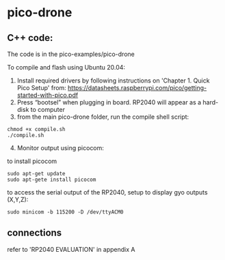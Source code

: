 # pico-drone

## C++ code:

The code is in the pico-examples/pico-drone

To compile and flash using Ubuntu 20.04:

1.	Install required drivers by following instructions on 'Chapter 1. Quick Pico Setup' from: https://datasheets.raspberrypi.com/pico/getting-started-with-pico.pdf
2.	Press “bootsel” when plugging in board. RP2040 will appear as a hard-disk to computer
3.  from the main pico-drone folder, run the compile shell script: 
```
chmod +x compile.sh
./compile.sh
```
4.  Monitor output using picocom:

to install picocom
```
sudo apt-get update
sudo apt-gete install picocom
```
to access the serial output of the RP2040, setup to display gyo outputs (X,Y,Z):
```
sudo minicom -b 115200 -D /dev/ttyACM0
```
## connections
refer to 'RP2040 EVALUATION' in appendix A
